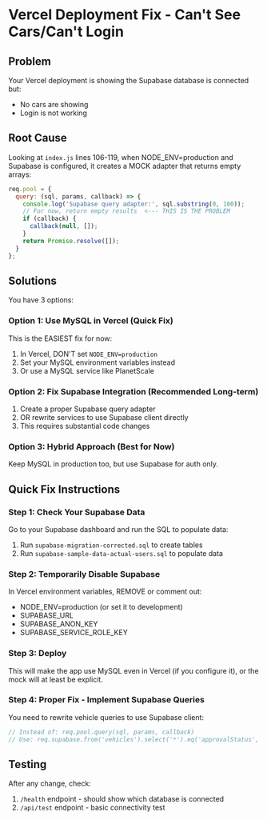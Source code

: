 # Vercel Deployment Fix - Can't See Cars/Can't Login

## Problem

Your Vercel deployment is showing the Supabase database is connected but:
- No cars are showing
- Login is not working

## Root Cause

Looking at `index.js` lines 106-119, when NODE_ENV=production and Supabase is configured, it creates a MOCK adapter that returns empty arrays:

```javascript
req.pool = {
  query: (sql, params, callback) => {
    console.log('Supabase query adapter:', sql.substring(0, 100));
    // For now, return empty results  <--- THIS IS THE PROBLEM
    if (callback) {
      callback(null, []);
    }
    return Promise.resolve([]);
  }
};
```

## Solutions

You have 3 options:

### Option 1: Use MySQL in Vercel (Quick Fix)

This is the EASIEST fix for now:

1. In Vercel, DON'T set `NODE_ENV=production`
2. Set your MySQL environment variables instead
3. Or use a MySQL service like PlanetScale

### Option 2: Fix Supabase Integration (Recommended Long-term)

1. Create a proper Supabase query adapter
2. OR rewrite services to use Supabase client directly
3. This requires substantial code changes

### Option 3: Hybrid Approach (Best for Now)

Keep MySQL in production too, but use Supabase for auth only.

## Quick Fix Instructions

### Step 1: Check Your Supabase Data

Go to your Supabase dashboard and run the SQL to populate data:

1. Run `supabase-migration-corrected.sql` to create tables
2. Run `supabase-sample-data-actual-users.sql` to populate data

### Step 2: Temporarily Disable Supabase

In Vercel environment variables, REMOVE or comment out:
- NODE_ENV=production (or set it to development)
- SUPABASE_URL
- SUPABASE_ANON_KEY  
- SUPABASE_SERVICE_ROLE_KEY

### Step 3: Deploy

This will make the app use MySQL even in Vercel (if you configure it), or the mock will at least be explicit.

### Step 4: Proper Fix - Implement Supabase Queries

You need to rewrite vehicle queries to use Supabase client:

```javascript
// Instead of: req.pool.query(sql, params, callback)
// Use: req.supabase.from('vehicles').select('*').eq('approvalStatus', 'Approved')
```

## Testing

After any change, check:
1. `/health` endpoint - should show which database is connected
2. `/api/test` endpoint - basic connectivity test

